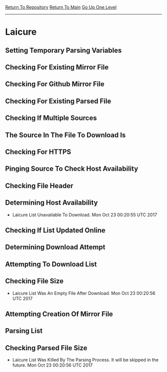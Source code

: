 [Return To Repository](https://github.com/deathbybandaid/piholeparser/)
[Return To Main](https://github.com/deathbybandaid/piholeparser/blob/master/RecentRunLogs/Mainlog.md)
[Go Up One Level](https://github.com/deathbybandaid/piholeparser/blob/master/RecentRunLogs/TopLevelScripts/30-Processing-Blacklists.md)
____________________________________
# Laicure
## Setting Temporary Parsing Variables
## Checking For Existing Mirror File
## Checking For Github Mirror File
## Checking For Existing Parsed File
## Checking If Multiple Sources
## The Source In The File To Download Is
## Checking For HTTPS
## Pinging Source To Check Host Availability
## Checking File Header
## Determining Host Availability
* Laicure List Unavailable To Download. Mon Oct 23 00:20:55 UTC 2017
## Checking If List Updated Online
## Determining Download Attempt
## Attempting To Download List
## Checking File Size
* Laicure List Was An Empty File After Download. Mon Oct 23 00:20:56 UTC 2017
## Attempting Creation Of Mirror File
## Parsing List
## Checking Parsed File Size
* Laicure List Was Killed By The Parsing Process. It will be skipped in the future. Mon Oct 23 00:20:56 UTC 2017
